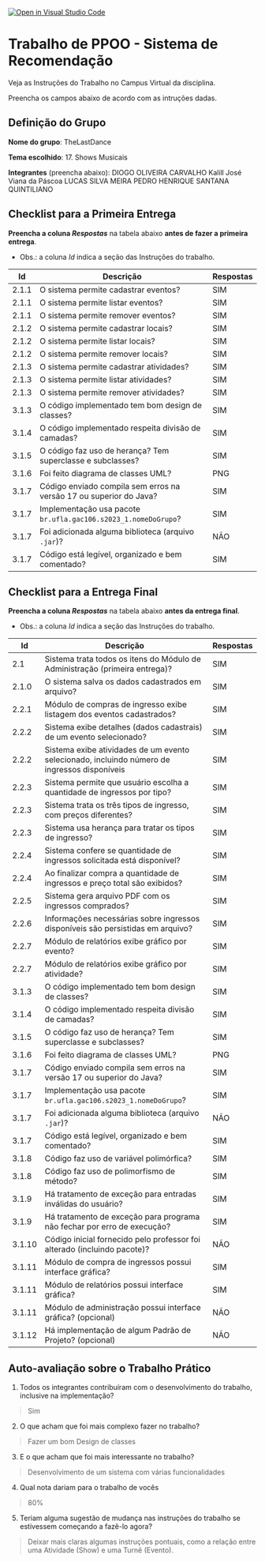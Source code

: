 [![Open in Visual Studio Code](https://classroom.github.com/assets/open-in-vscode-718a45dd9cf7e7f842a935f5ebbe5719a5e09af4491e668f4dbf3b35d5cca122.svg)](https://classroom.github.com/online_ide?assignment_repo_id=11272569&assignment_repo_type=AssignmentRepo)
# Trabalho de PPOO - Sistema de Recomendação

Veja as Instruções do Trabalho no Campus Virtual da disciplina.

Preencha os campos abaixo de acordo com as intruções dadas.

## Definição do Grupo

**Nome do grupo**: TheLastDance

**Tema escolhido**: 17. Shows Musicais

**Integrantes** (preencha abaixo):
DIOGO OLIVEIRA CARVALHO
Kalill José Viana da Páscoa
LUCAS SILVA MEIRA
PEDRO HENRIQUE SANTANA QUINTILIANO 


## Checklist para a Primeira Entrega

**Preencha a coluna _Respostas_** na tabela abaixo **antes de fazer a primeira entrega**.

- Obs.: a coluna _Id_ indica a seção das Instruções do trabalho.

|  Id   |  Descrição                                                         | Respostas | 
|-------|--------------------------------------------------------------------|-----------|
| 2.1.1 | O sistema permite cadastrar eventos?                               |    SIM    |
| 2.1.1 | O sistema permite listar eventos?                                  |    SIM    |
| 2.1.1 | O sistema permite remover eventos?                                 |    SIM    |
| 2.1.2 | O sistema permite cadastrar locais?                                |    SIM    |
| 2.1.2 | O sistema permite listar locais?                                   |    SIM    |
| 2.1.2 | O sistema permite remover locais?                                  |    SIM    |
| 2.1.3 | O sistema permite cadastrar atividades?                            |    SIM    |
| 2.1.3 | O sistema permite listar atividades?                               |    SIM    |
| 2.1.3 | O sistema permite remover atividades?                              |    SIM    |
| 3.1.3 | O código implementado tem bom design de classes?                   |    SIM    |
| 3.1.4 | O código implementado respeita divisão de camadas?                 |    SIM    |
| 3.1.5 | O código faz uso de herança? Tem superclasse e subclasses?         |    SIM    |
| 3.1.6 | Foi feito diagrama de classes UML?                                 |    PNG    |
| 3.1.7 | Código enviado compila sem erros na versão 17 ou superior do Java? |    SIM    |
| 3.1.7 | Implementação usa pacote `br.ufla.gac106.s2023_1.nomeDoGrupo`?     |    SIM    |
| 3.1.7 | Foi adicionada alguma biblioteca (arquivo `.jar`)?                 |    NÃO    |
| 3.1.7 | Código está legível, organizado e bem comentado?                   |    SIM    |

## Checklist para a Entrega Final

**Preencha a coluna _Respostas_** na tabela abaixo **antes da entrega final**.

- Obs.: a coluna _Id_ indica a seção das Instruções do trabalho.

|  Id   |  Descrição                                                                  | Respostas | 
|-------|-----------------------------------------------------------------------------|-----------|
| 2.1   | Sistema trata todos os itens do Módulo de Administração (primeira entrega)? | SIM |
| 2.1.0 | O sistema salva os dados cadastrados em arquivo?                            | SIM |
| 2.2.1 | Módulo de compras de ingresso exibe listagem dos eventos cadastrados?       | SIM |
| 2.2.2 | Sistema exibe detalhes (dados cadastrais) de um evento selecionado?         | SIM |
| 2.2.2 | Sistema exibe atividades de um evento selecionado, incluindo número de ingressos disponíveis | SIM |
| 2.2.3 | Sistema permite que usuário escolha a quantidade de ingressos por tipo?     | SIM |
| 2.2.3 | Sistema trata os três tipos de ingresso, com preços diferentes?             | SIM |
| 2.2.3 | Sistema usa herança para tratar os tipos de ingresso?                       | SIM |
| 2.2.4 | Sistema confere se quantidade de ingressos solicitada está disponível?      | SIM |
| 2.2.4 | Ao finalizar compra a quantidade de ingressos e preço total são exibidos?   | SIM |
| 2.2.5 | Sistema gera arquivo PDF com os ingressos comprados?                        | SIM |
| 2.2.6 | Informações necessárias sobre ingressos disponíveis são persistidas em arquivo?  | SIM |
| 2.2.7 | Módulo de relatórios exibe gráfico por evento?                              | SIM |
| 2.2.7 | Módulo de relatórios exibe gráfico por atividade?                           | SIM |
| 3.1.3 | O código implementado tem bom design de classes?                            | SIM |
| 3.1.4 | O código implementado respeita divisão de camadas?                          | SIM |
| 3.1.5 | O código faz uso de herança? Tem superclasse e subclasses?                  | SIM |
| 3.1.6 | Foi feito diagrama de classes UML?                                          | PNG |
| 3.1.7 | Código enviado compila sem erros na versão 17 ou superior do Java?          | SIM |
| 3.1.7 | Implementação usa pacote `br.ufla.gac106.s2023_1.nomeDoGrupo`?              | SIM |
| 3.1.7 | Foi adicionada alguma biblioteca (arquivo `.jar`)?                          | NÃO |
| 3.1.7 | Código está legível, organizado e bem comentado?                            | SIM |
| 3.1.8 | Código faz uso de variável polimórfica?                                     | SIM |
| 3.1.8 | Código faz uso de polimorfismo de método?                                   | SIM |
| 3.1.9 | Há tratamento de exceção para entradas inválidas do usuário?                | SIM |
| 3.1.9 | Há tratamento de exceção para programa não fechar por erro de execução?     | SIM |
| 3.1.10| Código inicial fornecido pelo professor foi alterado (incluindo pacote)?    | NÃO |
| 3.1.11| Módulo de compra de ingressos possui interface gráfica?                     | SIM |
| 3.1.11| Módulo de relatórios possui interface gráfica?                              | SIM |
| 3.1.11| Módulo de administração possui interface gráfica? (opcional)                | NÃO |
| 3.1.12| Há implementação de algum Padrão de Projeto? (opcional)                     | NÃO |


## Auto-avaliação sobre o Trabalho Prático

1. Todos os integrantes contribuíram com o desenvolvimento do trabalho, inclusive na implementação?

> Sim

2. O que acham que foi mais complexo fazer no trabalho?

> Fazer um bom Design de classes

3. E o que acham que foi mais interessante no trabalho?

> Desenvolvimento de um sistema com várias funcionalidades

4. Qual nota dariam para o trabalho de vocês

> 80%

5. Teriam alguma sugestão de mudança nas instruções do trabalho se estivessem começando a fazê-lo agora?

> Deixar mais claras algumas instruções pontuais, como a relação entre uma Atividade (Show) e uma Turnê (Evento).
